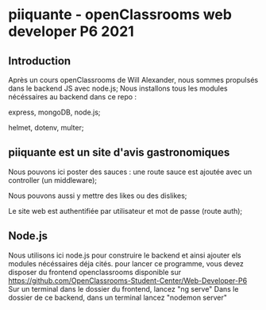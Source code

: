 # piiquante - openClassrooms web developer P6 2021

## Introduction

Après un cours openClassrooms de Will Alexander, nous sommes propulsés dans le backend JS avec node.js;
Nous installons tous les modules nécéssaires au backend dans ce repo :

express, mongoDB, node.js;

helmet, dotenv, multer;

## piiquante est un site d'avis gastronomiques

Nous pouvons ici poster des sauces : une route sauce est ajoutée avec un controller (un middleware);

Nous pouvons aussi y mettre des likes ou des dislikes;

Le site web est authentifiée par utilisateur et mot de passe (route auth);

## Node.js

Nous utilisons ici node.js pour construire le backend et ainsi ajouter els modules nécéssaires déja cités.
pour lancer ce programme, vous devez disposer du frontend openclassrooms disponible sur https://github.com/OpenClassrooms-Student-Center/Web-Developer-P6
Sur un terminal dans le dossier du frontend, lancez "ng serve"
Dans le dossier de ce backend, dans un terminal lancez "nodemon server"
